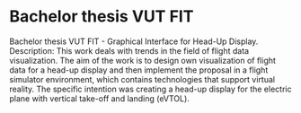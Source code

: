 # Bachelor thesis VUT FIT
Bachelor thesis VUT FIT - Graphical Interface for Head-Up Display.
Description: This work deals with trends in the field of flight data visualization. The aim of the work is to design own visualization of flight data for a head-up display and then implement the proposal in a flight simulator environment, which contains technologies that support virtual reality. The specific intention was creating a head-up display for the electric plane with vertical take-off and landing (eVTOL).

